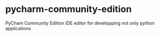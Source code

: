pycharm-community-edition
=========================

PyCham Community Edition IDE editor for developping not only python applications

